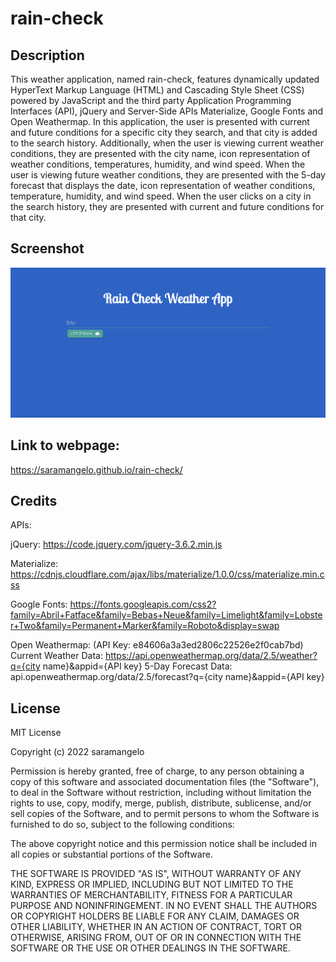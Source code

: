 # rain-check


## Description

This weather application, named rain-check, features dynamically updated HyperText Markup Language (HTML) and Cascading Style Sheet (CSS) powered by JavaScript and the third party Application Programming Interfaces (API), jQuery and Server-Side APIs Materialize, Google Fonts and Open Weathermap. In this application, the user is presented with current and future conditions for a specific city they search, and that city is added to the search history. Additionally, when the user is viewing current weather conditions, they are presented with the city name, icon representation of weather conditions, temperatures, humidity, and wind speed. When the user is viewing future weather conditions, they are presented with the 5-day forecast that displays the date, icon representation of weather conditions, temperature, humidity, and wind speed. When the user clicks on a city in the search history, they are presented with current and future conditions for that city.


## Screenshot

![raincheck-ss.png](./assets/images/raincheck-ss.png)

## Link to webpage:

https://saramangelo.github.io/rain-check/

## Credits

APIs:

jQuery: https://code.jquery.com/jquery-3.6.2.min.js

Materialize: https://cdnjs.cloudflare.com/ajax/libs/materialize/1.0.0/css/materialize.min.css

Google Fonts: https://fonts.googleapis.com/css2?family=Abril+Fatface&family=Bebas+Neue&family=Limelight&family=Lobster+Two&family=Permanent+Marker&family=Roboto&display=swap

Open Weathermap: (API Key: e84606a3a3ed2806c22526e2f0cab7bd)
Current Weather Data: https://api.openweathermap.org/data/2.5/weather?q={city name}&appid={API key}
5-Day Forecast Data: api.openweathermap.org/data/2.5/forecast?q={city name}&appid={API key}

## License

MIT License

Copyright (c) 2022 saramangelo

Permission is hereby granted, free of charge, to any person obtaining a copy
of this software and associated documentation files (the "Software"), to deal
in the Software without restriction, including without limitation the rights
to use, copy, modify, merge, publish, distribute, sublicense, and/or sell
copies of the Software, and to permit persons to whom the Software is
furnished to do so, subject to the following conditions:

The above copyright notice and this permission notice shall be included in all
copies or substantial portions of the Software.

THE SOFTWARE IS PROVIDED "AS IS", WITHOUT WARRANTY OF ANY KIND, EXPRESS OR
IMPLIED, INCLUDING BUT NOT LIMITED TO THE WARRANTIES OF MERCHANTABILITY,
FITNESS FOR A PARTICULAR PURPOSE AND NONINFRINGEMENT. IN NO EVENT SHALL THE
AUTHORS OR COPYRIGHT HOLDERS BE LIABLE FOR ANY CLAIM, DAMAGES OR OTHER
LIABILITY, WHETHER IN AN ACTION OF CONTRACT, TORT OR OTHERWISE, ARISING FROM,
OUT OF OR IN CONNECTION WITH THE SOFTWARE OR THE USE OR OTHER DEALINGS IN THE
SOFTWARE.

